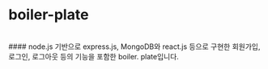 # boiler-plate
</br>
#### node.js 기반으로 express.js, MongoDB와 react.js 등으로 구현한 회원가입, 로그인, 로그아웃 등의 기능을 포함한 boiler. plate입니다. 

